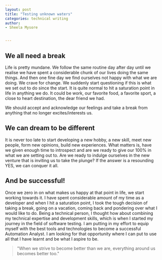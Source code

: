 ```yaml
---
layout: post
title: "Testing unknown waters"
categories: technical writing
author:
- Sheela Mysore


---
```


## We all need a break

 Life is pretty mundane. We follow the same routine day after day until we realise we have spent a considerable chunk of our lives doing the same things. And then one fine day we find ourselves not happy with what we are doing. We crave for change. We suddenly start questioning if this is what we set out to do since the start. It is quite normal to hit a saturation point in life in anything we do. It could be work, our favorite food, a favorite sport, a close to heart destination, the dear friend we had. 

 We should accept and acknowledge our feelings and take a break from anything that no longer excites/interests us.

## We can dream to be different

It is never too late to start developing a new hobby, a new skill, meet new people, form new opinions, build new experiences. What matters is, have we given enough time to introspect and are we ready to give our 100% in what we are setting out to. Are we ready to indulge ourselves in the new venture that is inviting us to take the plunge? If the answer is a resounding YES, we can conquer it all.

## And be successful!

Once we zero in on what makes us happy at that point in life, we start working towards it.
I have spent considerable amount of my time as a developer and when I hit a saturation point, I took the tough decision of taking a break, going on a vacation, coming back and pondering over what I would like to do. Being a technical person, I thought how about combining my technical expertise and development skills, which is when I started my journey in the field of software testing. I am putting in my effort to equip myself with the best tools and technologies to become a successful Automation Analyst. I am looking for that opportunity where I can put to use all that I have learnt and be what I aspire to be.

> "When we strive to become better than we are, everything around us becomes better too."

